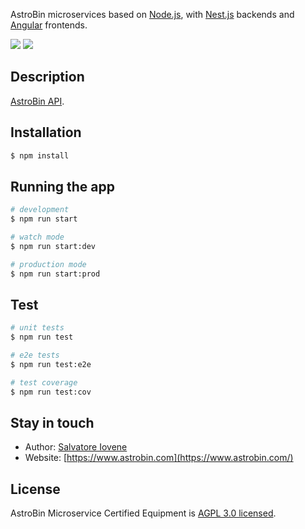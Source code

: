 AstroBin microservices based on <a href="http://nodejs.org" target="blank">Node.js</a>,
with <a href="https://nestjs.com/">Nest.js<a/> backends and 
<a href="https://angular.io" target="blank">Angular</a> frontends.

<a href="https://travis-ci.org/astrobin/astrobin-api"><img src="https://travis-ci.org/astrobin/astrobin-api.svg?branch=master" /></a>
<a href="https://codecov.io/gh/astrobin/astrobin-api"><img src="https://codecov.io/gh/astrobin/astrobin-api/branch/master/graph/badge.svg" /></a>

## Description

[AstroBin API](https://github.com/astrobin/astrobin-api).

## Installation

```bash
$ npm install
```

## Running the app

```bash
# development
$ npm run start

# watch mode
$ npm run start:dev

# production mode
$ npm run start:prod
```

## Test

```bash
# unit tests
$ npm run test

# e2e tests
$ npm run test:e2e

# test coverage
$ npm run test:cov
```

## Stay in touch

- Author: [Salvatore Iovene](https://github.com/siovene)
- Website: [https://www.astrobin.com](https://www.astrobin.com/)

## License

AstroBin Microservice Certified Equipment is [AGPL 3.0 licensed](https://www.gnu.org/licenses/agpl-3.0.en.html).
